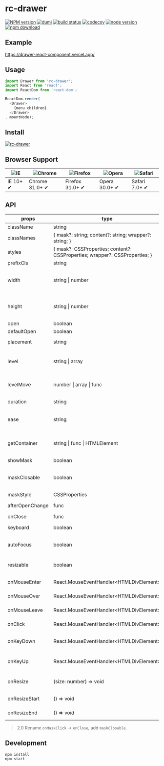 # rc-drawer

[![NPM version][npm-image]][npm-url] [![dumi](https://img.shields.io/badge/docs%20by-dumi-blue?style=flat-square)](https://github.com/umijs/dumi) [![build status][github-actions-image]][github-actions-url] [![codecov](https://codecov.io/gh/react-component/drawer/branch/master/graph/badge.svg)](https://codecov.io/gh/react-component/drawer) [![node version][node-image]][node-url] [![npm download][download-image]][download-url]

[npm-image]: http://img.shields.io/npm/v/rc-drawer.svg?style=flat-square
[npm-url]: http://npmjs.org/package/rc-drawer
[github-actions-image]: https://github.com/react-component/drawer/workflows/CI/badge.svg
[github-actions-url]: https://github.com/react-component/drawer/actions
[node-image]: https://img.shields.io/badge/node.js-%3E=_0.10-green.svg?style=flat-square
[node-url]: http://nodejs.org/download/
[download-image]: https://img.shields.io/npm/dm/rc-drawer.svg?style=flat-square
[download-url]: https://npmjs.org/package/rc-drawer

## Example

https://drawer-react-component.vercel.app/

## Usage

```js
import Drawer from 'rc-drawer';
import React from 'react';
import ReactDom from 'react-dom';

ReactDom.render(
  <Drawer>
    {menu children}
  </Drawer>
, mountNode);
```

## Install

[![rc-drawer](https://nodei.co/npm/rc-drawer.png)](https://npmjs.org/package/rc-drawer)

## Browser Support

| ![IE](https://github.com/alrra/browser-logos/blob/master/src/edge/edge_48x48.png?raw=true) | ![Chrome](https://github.com/alrra/browser-logos/blob/master/src/chrome/chrome_48x48.png?raw=true) | ![Firefox](https://github.com/alrra/browser-logos/blob/master/src/firefox/firefox_48x48.png?raw=true) | ![Opera](https://github.com/alrra/browser-logos/blob/master/src/opera/opera_48x48.png?raw=true) | ![Safari](https://github.com/alrra/browser-logos/blob/master/src/safari/safari_48x48.png?raw=true) |
| ------------------------------------------------------------------------------------------ | -------------------------------------------------------------------------------------------------- | ----------------------------------------------------------------------------------------------------- | ----------------------------------------------------------------------------------------------- | -------------------------------------------------------------------------------------------------- |
| IE 10+ ✔                                                                                  | Chrome 31.0+ ✔                                                                                    | Firefox 31.0+ ✔                                                                                      | Opera 30.0+ ✔                                                                                  | Safari 7.0+ ✔                                                                                     |

## API

| props           | type                                                                        | default                                | description                                                                   |
| --------------- | --------------------------------------------------------------------------- | -------------------------------------- | ----------------------------------------------------------------------------- |
| className       | string                                                                      | null                                   | -                                                                             |
| classNames      | { mask?: string; content?: string; wrapper?: string; }                      | -                                      | pass className to target area                                                 |
| styles          | { mask?: CSSProperties; content?: CSSProperties; wrapper?: CSSProperties; } | -                                      | pass style to target area                                                     |
| prefixCls       | string                                                                      | 'drawer'                               | prefix class                                                                  |
| width           | string \| number                                                            | null                                   | drawer content wrapper width, drawer level transition width                   |
| height          | string \| number                                                            | null                                   | drawer content wrapper height, drawer level transition height                 |
| open            | boolean                                                                     | false                                  | open or close menu                                                            |
| defaultOpen     | boolean                                                                     | false                                  | default open menu                                                             |
| placement       | string                                                                      | `left`                                 | `left` `top` `right` `bottom`                                                 |
| level           | string \| array                                                             | `all`                                  | With the drawer level element. `all`/ null / className / id / tagName / array |
| levelMove       | number \| array \| func                                                     | null                                   | level move value. default is drawer width                                     |
| duration        | string                                                                      | `.3s`                                  | level animation duration                                                      |
| ease            | string                                                                      | `cubic-bezier(0.78, 0.14, 0.15, 0.86)` | level animation timing function                                               |
| getContainer    | string \| func \| HTMLElement                                               | `body`                                 | Return the mount node for Drawer. if is `null` use React.creactElement        |
| showMask        | boolean                                                                     | true                                   | mask is show                                                                  |
| maskClosable    | boolean                                                                     | true                                   | Clicking on the mask (area outside the Drawer) to close the Drawer or not.    |
| maskStyle       | CSSProperties                                                               | null                                   | mask style                                                                    |
| afterOpenChange | func                                                                        | null                                   | transition end callback(open)                                                 |
| onClose         | func                                                                        | null                                   | close click function                                                          |
| keyboard        | boolean                                                                     | true                                   | Whether support press esc to close                                            |
| autoFocus       | boolean                                                                     | true                                   | Whether focusing on the drawer after it opened                                |
| resizable       | boolean                                                                     | false                                  | Whether the drawer can be resized by dragging                                 |
| onMouseEnter    | React.MouseEventHandler\<HTMLDivElement\>                                   | -                                      | Trigger when mouse enter drawer panel                                         |
| onMouseOver     | React.MouseEventHandler\<HTMLDivElement\>                                   | -                                      | Trigger when mouse over drawer panel                                          |
| onMouseLeave    | React.MouseEventHandler\<HTMLDivElement\>                                   | -                                      | Trigger when mouse leave drawer panel                                         |
| onClick         | React.MouseEventHandler\<HTMLDivElement\>                                   | -                                      | Trigger when mouse click drawer panel                                         |
| onKeyDown       | React.MouseEventHandler\<HTMLDivElement\>                                   | -                                      | Trigger when mouse keydown on drawer panel                                    |
| onKeyUp         | React.MouseEventHandler\<HTMLDivElement\>                                   | -                                      | Trigger when mouse keyup on drawer panel                                      |
| onResize        | (size: number) => void                                                      | -                                      | Trigger when drawer is being resized                                          |
| onResizeStart   | () => void                                                                  | -                                      | Trigger when resize starts                                                    |
| onResizeEnd     | () => void                                                                  | -                                      | Trigger when resize ends                                                      |

> 2.0 Rename `onMaskClick` -> `onClose`, add `maskClosable`.

## Development

```
npm install
npm start
```

